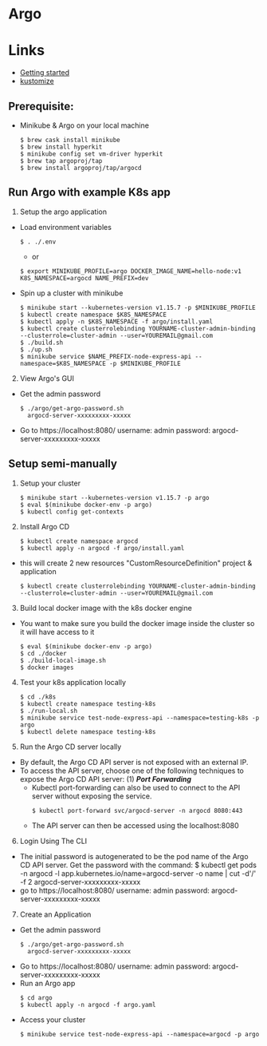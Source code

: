 # Argo

# Links
- [Getting started](https://argoproj.github.io/argo-cd/getting_started/)
- [kustomize](https://github.com/kubernetes-sigs/kustomize/blob/master/README.md)

## Prerequisite:
  - Minikube & Argo on your local machine
    ```
    $ brew cask install minikube
    $ brew install hyperkit
    $ minikube config set vm-driver hyperkit
    $ brew tap argoproj/tap
    $ brew install argoproj/tap/argocd
    ```





## Run Argo with example K8s app
1. Setup the argo application
  - Load environment variables
    ```
    $ . ./.env
    ```
    - or
    ```
    $ export MINIKUBE_PROFILE=argo DOCKER_IMAGE_NAME=hello-node:v1 K8S_NAMESPACE=argocd NAME_PREFIX=dev
    ```
  - Spin up a cluster with minikube  
    ```
    $ minikube start --kubernetes-version v1.15.7 -p $MINIKUBE_PROFILE
    $ kubectl create namespace $K8S_NAMESPACE
    $ kubectl apply -n $K8S_NAMESPACE -f argo/install.yaml
    $ kubectl create clusterrolebinding YOURNAME-cluster-admin-binding --clusterrole=cluster-admin --user=YOUREMAIL@gmail.com
    $ ./build.sh
    $ ./up.sh
    $ minikube service $NAME_PREFIX-node-express-api --namespace=$K8S_NAMESPACE -p $MINIKUBE_PROFILE
    ```
2. View Argo's GUI
  - Get the admin password
    ```
    $ ./argo/get-argo-password.sh
      argocd-server-xxxxxxxxx-xxxxx
    ```
  - Go to https://localhost:8080/
    username: admin
    password: argocd-server-xxxxxxxxx-xxxxx








## Setup semi-manually
1. Setup your cluster
    ```
    $ minikube start --kubernetes-version v1.15.7 -p argo
    $ eval $(minikube docker-env -p argo)
    $ kubectl config get-contexts
    ```

2. Install Argo CD
    ```
    $ kubectl create namespace argocd
    $ kubectl apply -n argocd -f argo/install.yaml
    ```
  - this will create 2 new resources "CustomResourceDefinition" project & application
    ```
    $ kubectl create clusterrolebinding YOURNAME-cluster-admin-binding --clusterrole=cluster-admin --user=YOUREMAIL@gmail.com
    ```

3. Build local docker image with the k8s docker engine
  - You want to make sure you build the docker image inside the cluster so it will have access to it
    ```
    $ eval $(minikube docker-env -p argo)
    $ cd ./docker
    $ ./build-local-image.sh
    $ docker images
    ```

4. Test your k8s application locally
    ```
    $ cd ./k8s
    $ kubectl create namespace testing-k8s
    $ ./run-local.sh
    $ minikube service test-node-express-api --namespace=testing-k8s -p argo
    $ kubectl delete namespace testing-k8s
    ```



5. Run the Argo CD server locally
  - By default, the Argo CD API server is not exposed with an external IP. 
  - To access the API server, choose one of the following techniques to expose the Argo CD API server:
    (1) ***Port Forwarding***
      - Kubectl port-forwarding can also be used to connect to the API server without exposing the service.
        ```
        $ kubectl port-forward svc/argocd-server -n argocd 8080:443
        ```
      - The API server can then be accessed using the localhost:8080

6. Login Using The CLI
  - The initial password is autogenerated to be the pod name of the Argo CD API server. Get the password with the command:
    $ kubectl get pods -n argocd -l app.kubernetes.io/name=argocd-server -o name | cut -d'/' -f 2
    argocd-server-xxxxxxxxx-xxxxx
  - go to https://localhost:8080/
    username: admin
    password: argocd-server-xxxxxxxxx-xxxxx


7. Create an Application
  - Get the admin password
    ```
    $ ./argo/get-argo-password.sh
      argocd-server-xxxxxxxxx-xxxxx
    ```
  - Go to https://localhost:8080/
    username: admin
    password: argocd-server-xxxxxxxxx-xxxxx
  - Run an Argo app
    ```
    $ cd argo
    $ kubectl apply -n argocd -f argo.yaml
    ```
  - Access your cluster
    ```
    $ minikube service test-node-express-api --namespace=argocd -p argo
    ```







